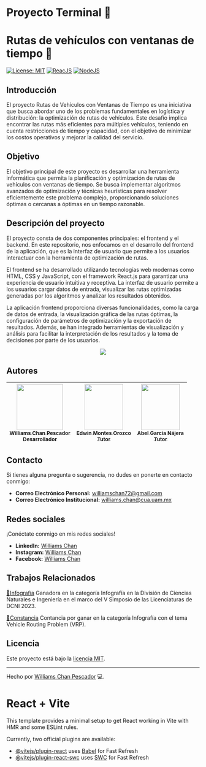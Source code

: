 # Proyecto Terminal 📜

# Rutas de vehículos con ventanas de tiempo 🚗

[![License: MIT](https://img.shields.io/badge/License-MIT-yellow.svg)](https://opensource.org/licenses/MIT)
[![ReacJS](https://img.shields.io/badge/React-v18.2.0-green?style=flat&logo=python&logoColor=ffffff)](https://legacy.reactjs.org/versions/)
[![NodeJS](https://img.shields.io/badge/ReactJS-18.2.0-green?style=flat&logo=python&logoColor=ffffff)](https://www.python.org/)

## Introducción
El proyecto Rutas de Vehículos con Ventanas de Tiempo es una iniciativa que busca abordar uno de los problemas fundamentales en logística y distribución: la optimización de rutas de vehículos. Este desafío implica encontrar las rutas más eficientes para múltiples vehículos, teniendo en cuenta restricciones de tiempo y capacidad, con el objetivo de minimizar los costos operativos y mejorar la calidad del servicio.

## Objetivo
El objetivo principal de este proyecto es desarrollar una herramienta informática que permita la planificación y optimización de rutas de vehículos con ventanas de tiempo. Se busca implementar algoritmos avanzados de optimización y técnicas heurísticas para resolver eficientemente este problema complejo, proporcionando soluciones óptimas o cercanas a óptimas en un tiempo razonable.


## Descripción del proyecto
El proyecto consta de dos componentes principales: el frontend y el backend. En este repositorio, nos enfocamos en el desarrollo del frontend de la aplicación, que es la interfaz de usuario que permite a los usuarios interactuar con la herramienta de optimización de rutas.

El frontend se ha desarrollado utilizando tecnologías web modernas como HTML, CSS y JavaScript, con el framework React.js para garantizar una experiencia de usuario intuitiva y receptiva. La interfaz de usuario permite a los usuarios cargar datos de entrada, visualizar las rutas optimizadas generadas por los algoritmos y analizar los resultados obtenidos.

La aplicación frontend proporciona diversas funcionalidades, como la carga de datos de entrada, la visualización gráfica de las rutas óptimas, la configuración de parámetros de optimización y la exportación de resultados. Además, se han integrado herramientas de visualización y análisis para facilitar la interpretación de los resultados y la toma de decisiones por parte de los usuarios.

<p align="center">
  <img src="https://github.com/williams123000/App-AntRoute-Frontend/blob/main/src/assets/Img/react-js-intro.jpg">
</p>

## Autores
| [<img src="https://media.licdn.com/dms/image/D4E03AQGBQ8UgY0VdCg/profile-displayphoto-shrink_200_200/0/1712587269099?e=1718236800&v=beta&t=FzunufKMeNvn0V5mVPv6PAkhr5WNm6G3drEXB4iyxM0" width=120 height=120><br><sub>Williams Chan Pescador</sub><br><sub>Desarrollador</sub>](https://github.com/williams123000) |  [<img src="https://investigacion.uam.mx/images/fichas/88651_a.jpg" width=100 height=120><br><sub>Edwin Montes Orozco</sub><br><sub>Tutor</sub>](https://investigacion.uam.mx/index.php/listado-catalogo/88651) |  [<img src="https://dcni.cua.uam.mx/intranet/src/fotoProfes/1916832396IMG_8569.jpg" width=100 height=120><br><sub>Abel García Nájera</sub><br><sub>Tutor</sub>](https://dcni.cua.uam.mx/division/usuario?p=89) |
| :---: | :---: | :---: |

## Contacto

Si tienes alguna pregunta o sugerencia, no dudes en ponerte en contacto conmigo:

- **Correo Electrónico Personal:** [williamschan72@gmail.com](mailto:williamschan72@gmail.com)
- **Correo Electrónico Institucional:** [williams.chan@cua.uam.mx](mailto:williams.chan@cua.uam.mx)
  
## Redes sociales

¡Conéctate conmigo en mis redes sociales!

- **LinkedIn:** [Williams Chan](https://www.linkedin.com/in/williams-chan-998ba4302/)
- **Instagram:** [Williams Chan](https://www.instagram.com/williamschan)
- **Facebook:** [Williams Chan](https://www.facebook.com/williams.pescador/)

## Trabajos Relacionados
[🎨Infografía](https://drive.google.com/file/d/1N7CSbbh-XNB6k5zAZJr2cQ3qgUilKi_F/view?usp=sharing) Ganadora en la categoría Infografía en la División de Ciencias Naturales e Ingeniería en el marco del V Simposio de las Licenciaturas de DCNI 2023.

[🥇Constancia](https://drive.google.com/file/d/1cjh7rw3e89-_WYlkiLRuJnAwJRhTkHkU/view?usp=sharing) Contancia por ganar en la categoría Infografía con el tema Vehicle Routing Problem (VRP).


## Licencia
Este proyecto está bajo la [licencia MIT](./LICENSE).

---
Hecho por [Williams Chan Pescador](https://github.com/williams123000) 💻.


# React + Vite

This template provides a minimal setup to get React working in Vite with HMR and some ESLint rules.

Currently, two official plugins are available:

- [@vitejs/plugin-react](https://github.com/vitejs/vite-plugin-react/blob/main/packages/plugin-react/README.md) uses [Babel](https://babeljs.io/) for Fast Refresh
- [@vitejs/plugin-react-swc](https://github.com/vitejs/vite-plugin-react-swc) uses [SWC](https://swc.rs/) for Fast Refresh
